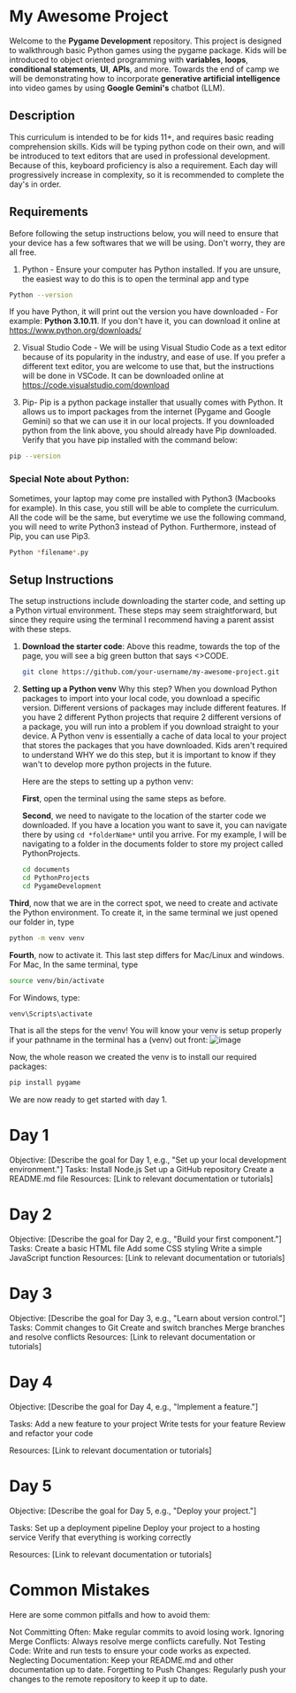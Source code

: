 # My Awesome Project

Welcome to the **Pygame Development** repository. This project is designed to walkthrough basic Python games using the pygame package. Kids will be introduced to object oriented programming with **variables**, **loops**, **conditional statements**, **UI**, **APIs**, and more. Towards the end of camp we will be demonstrating how to incorporate **generative artificial intelligence** into video games by using **Google Gemini's** chatbot (LLM).

## Description

This curriculum is intended to be for kids 11+, and requires basic reading comprehension skills. Kids will be typing python code on their own, and will be introduced to text editors that are used in professional development. Because of this, keyboard proficiency is also a requirement. Each day will progressively increase in complexity, so it is recommended to complete the day's in order. 

## Requirements

Before following the setup instructions below, you will need to ensure that your device has a few softwares that we will be using. Don't worry, they are all free. 

1. Python - Ensure your computer has Python installed. If you are unsure, the easiest way to do this is to open the terminal app and type
```bash
Python --version
```
If you have Python, it will print out the version you have downloaded - For example: **Python 3.10.11**. If you don't have it, you can download it online at https://www.python.org/downloads/

2. Visual Studio Code - We will be using Visual Studio Code as a text editor because of its popularity in the industry, and ease of use. If you prefer a different text editor, you are welcome to use that, but the instructions will be done in VSCode. It can be downloaded online at https://code.visualstudio.com/download

3. Pip- Pip is a python package installer that usually comes with Python. It allows us to import packages from the internet (Pygame and Google Gemini) so that we can use it in our local projects. If you downloaded python from the link above, you should already have Pip downloaded. Verify that you have pip installed with the command below:
```bash
pip --version
```

### Special Note about Python:
Sometimes, your laptop may come pre installed with Python3 (Macbooks for example). In this case, you still will be able to complete the curriculum. All the code will be the same, but everytime we use the following command, you will need to write Python3 instead of Python. Furthermore, instead of Pip, you can use Pip3. 
```bash
Python *filename*.py
```

## Setup Instructions

The setup instructions include downloading the starter code, and setting up a Python virtual environment. These steps may seem straightforward, but since they require using the terminal I recommend having a parent assist with these steps. 


1. **Download the starter code**:
   Above this readme, towards the top of the page, you will see a big green button that says <>CODE. 

   ```bash
   git clone https://github.com/your-username/my-awesome-project.git
   ```
3. **Setting up a Python venv**
   Why this step? When you download Python packages to import into your local code, you download a specific version. Different versions of packages may include different features. If you have 2 different Python      projects that require 2 different versions of a package, you will run into a problem if you download straight to your device. A Python venv is essentially a cache of data local to your project that stores the     packages that you have downloaded. Kids aren't required to understand WHY we do this step, but it is important to know if they wan't to develop more python projects in the future.

   Here are the steps to setting up a python venv:

   **First**, open the terminal using the same steps as before.
   
   **Second**, we need to navigate to the location of the starter code we downloaded. If you have a location you want to save it, you can navigate there by using ```cd *folderName*``` until you arrive. For my example, I will be navigating to a folder in the documents folder to store my project called PythonProjects.
   ```bash
   cd documents
   cd PythonProjects
   cd PygameDevelopment
   ```

  **Third**, now that we are in the correct spot, we need to create and activate the Python environment. To create it, in the same terminal we just opened our folder in, type
  ```bash
  python -m venv venv
  ```
  **Fourth**, now to activate it. This last step differs for Mac/Linux and windows. For Mac, In the same terminal, type
  ```bash
  source venv/bin/activate
  ```
  For Windows, type:
  ```bash
  venv\Scripts\activate
  ```
  That is all the steps for the venv! You will know your venv is setup properly if your pathname in the terminal has a (venv) out front:
  ![image](https://github.com/user-attachments/assets/644edb47-186c-475f-a55c-da55d1b49ac4)

  Now, the whole reason we created the venv is to install our required packages:
  ```bash
  pip install pygame
  ```

  We are now ready to get started with day 1.
  
# Day 1
Objective: [Describe the goal for Day 1, e.g., "Set up your local development environment."]
Tasks:
Install Node.js
Set up a GitHub repository
Create a README.md file
Resources:
[Link to relevant documentation or tutorials]
# Day 2
Objective: [Describe the goal for Day 2, e.g., "Build your first component."]
Tasks:
Create a basic HTML file
Add some CSS styling
Write a simple JavaScript function
Resources:
[Link to relevant documentation or tutorials]
# Day 3
Objective: [Describe the goal for Day 3, e.g., "Learn about version control."]
Tasks:
Commit changes to Git
Create and switch branches
Merge branches and resolve conflicts
Resources:
[Link to relevant documentation or tutorials]
# Day 4
Objective: [Describe the goal for Day 4, e.g., "Implement a feature."]

Tasks:
Add a new feature to your project
Write tests for your feature
Review and refactor your code

Resources:
[Link to relevant documentation or tutorials]
# Day 5
Objective: [Describe the goal for Day 5, e.g., "Deploy your project."]

Tasks:
Set up a deployment pipeline
Deploy your project to a hosting service
Verify that everything is working correctly

Resources:
[Link to relevant documentation or tutorials]

# Common Mistakes
Here are some common pitfalls and how to avoid them:

Not Committing Often: Make regular commits to avoid losing work.
Ignoring Merge Conflicts: Always resolve merge conflicts carefully.
Not Testing Code: Write and run tests to ensure your code works as expected.
Neglecting Documentation: Keep your README.md and other documentation up to date.
Forgetting to Push Changes: Regularly push your changes to the remote repository to keep it up to date.
